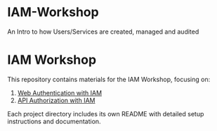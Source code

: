 # IAM-Workshop
An Intro to how Users/Services are created, managed and audited 


# IAM Workshop

This repository contains materials for the IAM Workshop, focusing on:

1. [Web Authentication with IAM](./Web-Authentication/README.md)
2. [API Authorization with IAM](./API-Authorization/README.md)

Each project directory includes its own README with detailed setup instructions and documentation.




